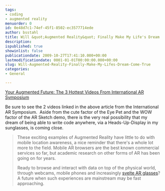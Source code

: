 ```yaml
---
tags:
- coding
- augmented reality
menuorder: 0
id: 0e48d7c1-74ef-45f1-8502-ec3577714ede
author: bsstahl
title: Will &quot;Augmented Reality&quot; Finally Make My Life's Dream Come True?
description: 
ispublished: true
showinlist: false
publicationdate: 2009-10-27T17:41:10.000+00:00
lastmodificationdate: 0001-01-01T00:00:00.000+00:00
slug: Will-Augmented-Reality-Finally-Make-My-Lifes-Dream-Come-True
categories:
- General

---
```

[Your Augmented Future: The 3 Hottest Videos From International AR Symposium](https://web.archive.org/web/20140404124144/http://readwrite.com/2009/10/26/cool_augmented_reality_videos)

Be sure to see the 2 videos linked in the above article from the International AR Symposium.  Aside from the cute factor of the Eye Pet and the WOW factor of the AR Sketch demo, there is the very real possibility that my dream of being able to write code anywhere, via a Heads-Up-Display in my sunglasses, is coming close.

> These exciting examples of Augmented Reality have little to do with mobile location awareness, a nice reminder that there's a whole lot more to the field. Mobile AR browsers are the best known commercial services so far, but academic research on other forms of AR has been going on for years.
> 
> Ready to browse and interact with data on top of the physical world, through webcams, mobile phones and increasingly [svelte AR glasses](http://www.vuzix.com/iwear/products_wrap310.html)? A future when such experiences are mainstream may be fast approaching.
